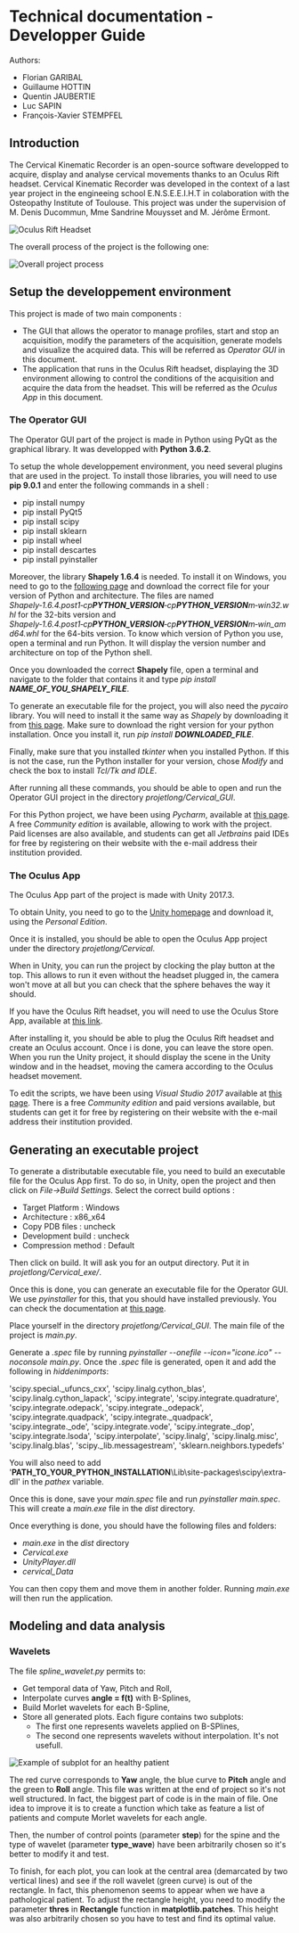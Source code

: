 # Technical documentation - Developper Guide

Authors:
- Florian GARIBAL
- Guillaume HOTTIN
- Quentin JAUBERTIE
- Luc SAPIN
- François-Xavier STEMPFEL

## Introduction 
The Cervical Kinematic Recorder is an open-source software developped to acquire, display and analyse cervical movements thanks to an Oculus Rift headset. Cervical Kinematic Recorder was developed in the context of a last year project in the engineeing school E.N.S.E.E.I.H.T in colaboration with the Osteopathy Institute of Toulouse. This project was under the supervision of M. Denis Ducommun, Mme Sandrine Mouysset and M. Jérôme Ermont.

![Oculus Rift Headset](./images/oculus.png "Oculus Rift Headset")

The overall process of the project is the following one:

![Overall project process](./images/overall_process.png "Overall project process")

## Setup the developpement environment

This project is made of two main components :

- The GUI that allows the operator to manage profiles, start and stop an acquisition, modify the parameters of the acquisition, generate models and visualize the acquired data. This will be referred as *Operator GUI* in this document.
- The application that runs in the Oculus Rift headset, displaying the 3D environment allowing to control the conditions of the acquisition and acquire the data from the headset. This will be referred as the *Oculus App* in this document.

### The Operator GUI

The Operator GUI part of the project is made in Python using PyQt as the graphical library. It was developped with **Python 3.6.2**.

To setup the whole developpement environment, you need several plugins that are used in the project. To install those libraries, you will need to use **pip 9.0.1** and enter the following commands in a shell :

- pip install numpy
- pip install PyQt5
- pip install scipy
- pip install sklearn
- pip install wheel
- pip install descartes
- pip install pyinstaller

Moreover, the library **Shapely 1.6.4** is needed. To install it on Windows, you need to go to the [following page](https://www.lfd.uci.edu/~gohlke/pythonlibs/#shapely) and download the correct file for your version of Python and architecture.
The files are named *Shapely‑1.6.4.post1‑cp**PYTHON_VERSION**‑cp**PYTHON_VERSION**m‑win32.whl* for the 32-bits version and *Shapely‑1.6.4.post1‑cp**PYTHON_VERSION**‑cp**PYTHON_VERSION**m‑win_amd64.whl* for the 64-bits version. To know which version of Python you use, open a terminal and run Python. It will display the version number and architecture on top of the Python shell.

Once you downloaded the correct **Shapely** file, open a terminal and navigate to the folder that contains it and type *pip install **NAME_OF_YOU_SHAPELY_FILE***.

To generate an executable file for the project, you will also need the *pycairo* library. You will need to install it the same way as *Shapely* by downloading it from [this page](https://www.lfd.uci.edu/~gohlke/pythonlibs/#pycairo). Make sure to download the right version for your python installation. Once you install it, run *pip install **DOWNLOADED_FILE***.

Finally, make sure that you installed *tkinter* when you installed Python. If this is not the case, run the Python installer for your version, chose *Modify* and check the box to install *Tcl/Tk and IDLE*.

After running all these commands, you should be able to open and run the Operator GUI project in the directory *projetlong/Cervical_GUI*.

For this Python project, we have been using *Pycharm*, available at [this page](https://www.jetbrains.com/pycharm/). A free *Community edition* is available, allowing to work with the project. Paid licenses are also available, and students can get all *Jetbrains* paid IDEs for free by registering on their website with the e-mail address their institution provided.

### The Oculus App

The Oculus App part of the project is made with Unity 2017.3.

To obtain Unity, you need to go to the [Unity homepage](https://unity3d.com/fr) and download it, using the *Personal Edition*.

Once it is installed, you should be able to open the Oculus App project under the directory *projetlong/Cervical*.

When in Unity, you can run the project by clocking the play button at the top. This allows to run it even without the headset plugged in, the camera won't move at all but you can check that the sphere behaves the way it should.

If you have the Oculus Rift headset, you will need to use the Oculus Store App, available at [this link](https://www.oculus.com/setup/).

After installing it, you should be able to plug the Oculus Rift headset and create an Oculus account. Once i is done, you can leave the store open. When you run the Unity project, it should display the scene in the Unity window and in the headset, moving the camera according to the Oculus headset movement.

To edit the scripts, we have been using *Visual Studio 2017* available at [this page](https://www.visualstudio.com/fr/downloads/). There is a free *Community edition* and paid versions available, but students can get it for free by registering on their website with the e-mail address their institution provided.


## Generating an executable project

To generate a distributable executable file, you need to build an executable file for the Oculus App first.
To do so, in Unity, open the project and then click on *File->Build Settings*. Select the correct build options :
- Target Platform : Windows
- Architecture : x86\_x64
- Copy PDB files : uncheck
- Development build : uncheck
- Compression method : Default

Then click on build. It will ask you for an output directory. Put it in *projetlong/Cervical_exe/*.

Once this is done, you can generate an executable file for the Operator GUI. We use *pyinstaller* for this, that you should have installed previously. You can check the documentation at [this page](https://pyinstaller.readthedocs.io/en/stable/usage.html).

Place yourself in the directory *projetlong/Cervical_GUI*. The main file of the project is *main.py*.

Generate a *.spec* file by running *pyinstaller --onefile --icon="icone.ico" --noconsole main.py*.
Once the *.spec* file is generated, open it and add the following in *hiddenimports*:

'scipy.special._ufuncs_cxx',
'scipy.linalg.cython_blas',
'scipy.linalg.cython_lapack',
'scipy.integrate',
'scipy.integrate.quadrature',
'scipy.integrate.odepack',
'scipy.integrate._odepack',
'scipy.integrate.quadpack',
'scipy.integrate._quadpack',
'scipy.integrate._ode',
'scipy.integrate.vode',
'scipy.integrate._dop',
'scipy.integrate.lsoda',
'scipy.interpolate',
'scipy.linalg',
'scipy.linalg.misc',
'scipy.linalg.blas',
'scipy._lib.messagestream',
'sklearn.neighbors.typedefs'

You will also need to add '**PATH_TO_YOUR_PYTHON_INSTALLATION**\\Lib\\site-packages\\scipy\\extra-dll' in the *pathex* variable.

Once this is done, save your *main.spec* file and run *pyinstaller main.spec*. This will create a *main.exe* file in the *dist* directory.

Once everything is done, you should have the following files and folders:
- *main.exe* in the *dist* directory
- *Cervical.exe*
- *UnityPlayer.dll*
- *cervical_Data*

You can then copy them and move them in another folder. Running *main.exe* will then run the application.
 
 
 ## Modeling and data analysis
 
 ### Wavelets
 
The file *spline_wavelet.py* permits to:

 - Get temporal data of Yaw, Pitch and Roll,
 - Interpolate curves **angle = f(t)** with B-Splines,
 - Build Morlet wavelets for each B-Spline,
 - Store all generated plots. Each figure contains two subplots:
   - The first one represents wavelets applied on B-SPlines,
   - The second one represents wavelets without interpolation. It's not usefull.


![Example of subplot for an healthy patient](./images/morlet_wavelet.png "Example of subplot for an healthy patient")


The red curve corresponds to **Yaw** angle, the blue curve to **Pitch** angle and the green to **Roll** angle.
This file was written at the end of project so it's not well structured. In fact, the biggest part of code is in the main of file. One idea to improve it is to create a function which take as feature a list of patients and compute Morlet wavelets for each angle.

Then, the number of control points (parameter **step**) for the spine and the type of wavelet (parameter **type_wave**) have been arbitrarily chosen so it's better to modify it and test.

To finish, for each plot, you can look at the central area (demarcated by two vertical lines) and see if the roll wavelet (green curve) is out of the rectangle. In fact, this phenomenon seems to appear when we have a pathological patient. To adjust the rectangle height, you need to modify the parameter **thres** in **Rectangle** function in **matplotlib.patches**. This height was also arbitrarily chosen so you have to test and find its optimal value.
